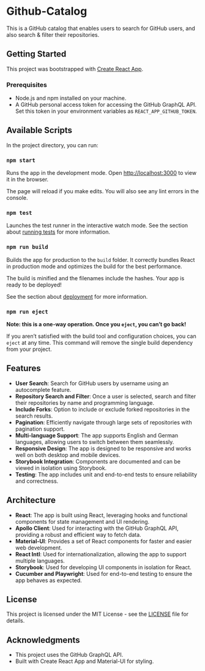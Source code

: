 # Github-Catalog

This is a GitHub catalog that enables users to search for GitHub users, and also search & filter their repositories.

## Getting Started

This project was bootstrapped with [Create React App](https://github.com/facebook/create-react-app).

### Prerequisites

- Node.js and npm installed on your machine.
- A GitHub personal access token for accessing the GitHub GraphQL API. Set this token in your environment variables as `REACT_APP_GITHUB_TOKEN`.

## Available Scripts

In the project directory, you can run:

### `npm start`

Runs the app in the development mode.
Open [http://localhost:3000](http://localhost:3000) to view it in the browser.

The page will reload if you make edits.
You will also see any lint errors in the console.

### `npm test`

Launches the test runner in the interactive watch mode.
See the section about [running tests](https://facebook.github.io/create-react-app/docs/running-tests) for more information.

### `npm run build`

Builds the app for production to the `build` folder.
It correctly bundles React in production mode and optimizes the build for the best performance.

The build is minified and the filenames include the hashes.
Your app is ready to be deployed!

See the section about [deployment](https://facebook.github.io/create-react-app/docs/deployment) for more information.

### `npm run eject`

**Note: this is a one-way operation. Once you `eject`, you can’t go back!**

If you aren’t satisfied with the build tool and configuration choices, you can `eject` at any time. This command will remove the single build dependency from your project.

## Features

- **User Search**: Search for GitHub users by username using an autocomplete feature.
- **Repository Search and Filter**: Once a user is selected, search and filter their repositories by name and programming language.
- **Include Forks**: Option to include or exclude forked repositories in the search results.
- **Pagination**: Efficiently navigate through large sets of repositories with pagination support.
- **Multi-language Support**: The app supports English and German languages, allowing users to switch between them seamlessly.
- **Responsive Design**: The app is designed to be responsive and works well on both desktop and mobile devices.
- **Storybook Integration**: Components are documented and can be viewed in isolation using Storybook.
- **Testing**: The app includes unit and end-to-end tests to ensure reliability and correctness.

## Architecture

- **React**: The app is built using React, leveraging hooks and functional components for state management and UI rendering.
- **Apollo Client**: Used for interacting with the GitHub GraphQL API, providing a robust and efficient way to fetch data.
- **Material-UI**: Provides a set of React components for faster and easier web development.
- **React Intl**: Used for internationalization, allowing the app to support multiple languages.
- **Storybook**: Used for developing UI components in isolation for React.
- **Cucumber and Playwright**: Used for end-to-end testing to ensure the app behaves as expected.

## License

This project is licensed under the MIT License - see the [LICENSE](LICENSE) file for details.

## Acknowledgments

- This project uses the GitHub GraphQL API.
- Built with Create React App and Material-UI for styling.
